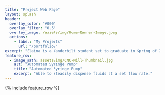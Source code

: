 ```yaml
---
title: "Project Web Page"
layout: splash
header:
  overlay_color: "#000"
  overlay_filter: "0.5"
  overlay_image: /assets/img/Home-Banner-Image.jpeg
  actions:
    - label: "My Projects"
      url: "/portfolio/"
excerpt: "Elaina is a Vanderbilt student set to graduate in Spring of 2027, she is majoring in Mechanical Engineering and minoring in Digital Fabrication."
feature_row:
  - image_path: assets/img/CNC-Mill-Thumbnail.jpg
    alt: "Automated Syringe Pump"
    title: "Automated Syringe Pump"
    excerpt: "Able to steadily dispense fluids at a set flow rate."
---
```


{% include feature_row %}

